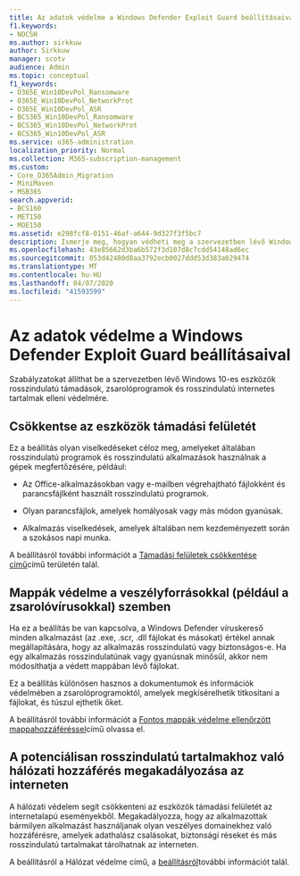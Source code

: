 ```yaml
---
title: Az adatok védelme a Windows Defender Exploit Guard beállításaival
f1.keywords:
- NOCSH
ms.author: sirkkuw
author: Sirkkuw
manager: scotv
audience: Admin
ms.topic: conceptual
f1_keywords:
- O365E_Win10DevPol_Ransomware
- O365E_Win10DevPol_NetworkProt
- O365E_Win10DevPol_ASR
- BCS365_Win10DevPol_Ransomware
- BCS365_Win10DevPol_NetworkProt
- BCS365_Win10DevPol_ASR
ms.service: o365-administration
localization_priority: Normal
ms.collection: M365-subscription-management
ms.custom:
- Core_O365Admin_Migration
- MiniMaven
- MSB365
search.appverid:
- BCS160
- MET150
- MOE150
ms.assetid: e298fcf8-0151-46af-a644-9d327f3f5bc7
description: Ismerje meg, hogyan védheti meg a szervezetben lévő Windows 10-es eszközöket a rosszindulatú támadásoktól, a zsarolóprogramoktól és az interneten található rosszindulatú tartalmaktól.
ms.openlocfilehash: 43e85662d3ba6b572f3d107d8c7cdd54148ad6ec
ms.sourcegitcommit: 053d42480d8aa3792ecb0027ddd53d383a029474
ms.translationtype: MT
ms.contentlocale: hu-HU
ms.lasthandoff: 04/07/2020
ms.locfileid: "41593599"
---
```

# <a name="protect-your-data-with-windows-defender-exploit-guard-settings"></a>Az adatok védelme a Windows Defender Exploit Guard beállításaival

Szabályzatokat állíthat be a szervezetben lévő Windows 10-es eszközök rosszindulatú támadások, zsarolóprogramok és rosszindulatú internetes tartalmak elleni védelmére.
  
## <a name="reduce-the-attack-surface-of-devices"></a>Csökkentse az eszközök támadási felületét

Ez a beállítás olyan viselkedéseket céloz meg, amelyeket általában rosszindulatú programok és rosszindulatú alkalmazások használnak a gépek megfertőzésére, például:
  
- Az Office-alkalmazásokban vagy e-mailben végrehajtható fájlokként és parancsfájlként használt rosszindulatú programok.
    
- Olyan parancsfájlok, amelyek homályosak vagy más módon gyanúsak.
    
- Alkalmazás viselkedések, amelyek általában nem kezdeményezett során a szokásos napi munka.
    
A beállításról további információt a [Támadási felületek csökkentése című](https://docs.microsoft.com/windows/security/threat-protection/microsoft-defender-atp/exploit-protection)című területén talál.
  
## <a name="protect-folders-from-threats-such-as-ransomware"></a>Mappák védelme a veszélyforrásokkal (például a zsarolóvírusokkal) szemben

Ha ez a beállítás be van kapcsolva, a Windows Defender víruskereső minden alkalmazást (az .exe, .scr, .dll fájlokat és másokat) értékel annak megállapítására, hogy az alkalmazás rosszindulatú vagy biztonságos-e. Ha egy alkalmazás rosszindulatúnak vagy gyanúsnak minősül, akkor nem módosíthatja a védett mappában lévő fájlokat.
  
Ez a beállítás különösen hasznos a dokumentumok és információk védelmében a zsarolóprogramoktól, amelyek megkísérelhetik titkosítani a fájlokat, és túszul ejthetik őket.
  
A beállításról további információt a [Fontos mappák védelme ellenőrzött mappahozzáféréssel](https://docs.microsoft.com/configmgr/protect/deploy-use/create-deploy-exploit-guard-policy#bkmk_CFA)című olvassa el.
  
## <a name="prevent-network-access-to-potentially-malicious-content-on-the-internet"></a>A potenciálisan rosszindulatú tartalmakhoz való hálózati hozzáférés megakadályozása az interneten

A hálózati védelem segít csökkenteni az eszközök támadási felületét az internetalapú eseményekből. Megakadályozza, hogy az alkalmazottak bármilyen alkalmazást használjanak olyan veszélyes domainekhez való hozzáférésre, amelyek adathalász csalásokat, biztonsági réseket és más rosszindulatú tartalmakat tárolhatnak az interneten.
  
A beállításról a Hálózat védelme című, a [beállításról](https://docs.microsoft.com/configmgr/protect/deploy-use/create-deploy-exploit-guard-policy#bkmk_Nwp)további információt talál.
  


